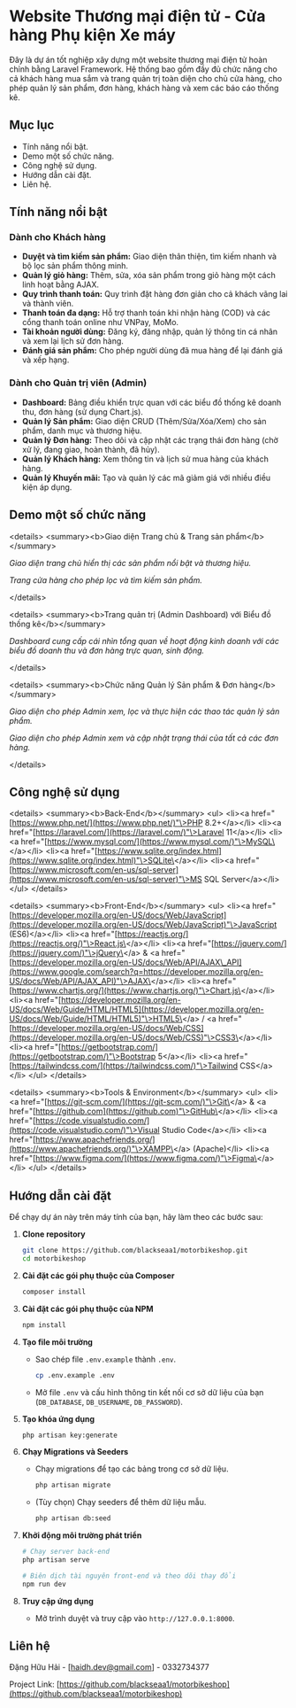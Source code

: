 # **Website Thương mại điện tử - Cửa hàng Phụ kiện Xe máy**

[](https://www.php.net/)
[](https://laravel.com/)
[](https://www.mysql.com/)
[](https://reactjs.org/)

Đây là dự án tốt nghiệp xây dựng một website thương mại điện tử hoàn chỉnh bằng Laravel Framework. Hệ thống bao gồm đầy đủ chức năng cho cả khách hàng mua sắm và trang quản trị toàn diện cho chủ cửa hàng, cho phép quản lý sản phẩm, đơn hàng, khách hàng và xem các báo cáo thống kê.

## **Mục lục**

  - Tính năng nổi bật.
  - Demo một số chức năng.
  - Công nghệ sử dụng.
  - Hướng dẫn cài đặt.
  - Liên hệ.

## **Tính năng nổi bật**

### **Dành cho Khách hàng**

  - **Duyệt và tìm kiếm sản phẩm:** Giao diện thân thiện, tìm kiếm nhanh và bộ lọc sản phẩm thông minh.
  - **Quản lý giỏ hàng:** Thêm, sửa, xóa sản phẩm trong giỏ hàng một cách linh hoạt bằng AJAX.
  - **Quy trình thanh toán:** Quy trình đặt hàng đơn giản cho cả khách vãng lai và thành viên.
  - **Thanh toán đa dạng:** Hỗ trợ thanh toán khi nhận hàng (COD) và các cổng thanh toán online như VNPay, MoMo.
  - **Tài khoản người dùng:** Đăng ký, đăng nhập, quản lý thông tin cá nhân và xem lại lịch sử đơn hàng.
  - **Đánh giá sản phẩm:** Cho phép người dùng đã mua hàng để lại đánh giá và xếp hạng.

### **Dành cho Quản trị viên (Admin)**

  - **Dashboard:** Bảng điều khiển trực quan với các biểu đồ thống kê doanh thu, đơn hàng (sử dụng Chart.js).
  - **Quản lý Sản phẩm:** Giao diện CRUD (Thêm/Sửa/Xóa/Xem) cho sản phẩm, danh mục và thương hiệu.
  - **Quản lý Đơn hàng:** Theo dõi và cập nhật các trạng thái đơn hàng (chờ xử lý, đang giao, hoàn thành, đã hủy).
  - **Quản lý Khách hàng:** Xem thông tin và lịch sử mua hàng của khách hàng.
  - **Quản lý Khuyến mãi:** Tạo và quản lý các mã giảm giá với nhiều điều kiện áp dụng.

## **Demo một số chức năng**

\<details\>
\<summary\>\<b\>Giao diện Trang chủ & Trang sản phẩm\</b\>\</summary\>

*Giao diện trang chủ hiển thị các sản phẩm nổi bật và thương hiệu.*

*Trang cửa hàng cho phép lọc và tìm kiếm sản phẩm.*

\</details\>

\<details\>
\<summary\>\<b\>Trang quản trị (Admin Dashboard) với Biểu đồ thống kê\</b\>\</summary\>

*Dashboard cung cấp cái nhìn tổng quan về hoạt động kinh doanh với các biểu đồ doanh thu và đơn hàng trực quan, sinh động.*

\</details\>

\<details\>
\<summary\>\<b\>Chức năng Quản lý Sản phẩm & Đơn hàng\</b\>\</summary\>

*Giao diện cho phép Admin xem, lọc và thực hiện các thao tác quản lý sản phẩm.*

*Giao diện cho phép Admin xem và cập nhật trạng thái của tất cả các đơn hàng.*

\</details\>

## **Công nghệ sử dụng**

\<details\>
\<summary\>\<b\>Back-End\</b\>\</summary\>
\<ul\>
\<li\>\<a href="[https://www.php.net/](https://www.php.net/)"\>PHP 8.2+\</a\>\</li\>
\<li\>\<a href="[https://laravel.com/](https://laravel.com/)"\>Laravel 11\</a\>\</li\>
\<li\>\<a href="[https://www.mysql.com/](https://www.mysql.com/)"\>MySQL\</a\>\</li\>
\<li\>\<a href="[https://www.sqlite.org/index.html](https://www.sqlite.org/index.html)"\>SQLite\</a\>\</li\>
\<li\>\<a href="[https://www.microsoft.com/en-us/sql-server](https://www.microsoft.com/en-us/sql-server)"\>MS SQL Server\</a\>\</li\>
\</ul\>
\</details\>

\<details\>
\<summary\>\<b\>Front-End\</b\>\</summary\>
\<ul\>
\<li\>\<a href="[https://developer.mozilla.org/en-US/docs/Web/JavaScript](https://developer.mozilla.org/en-US/docs/Web/JavaScript)"\>JavaScript (ES6)\</a\>\</li\>
\<li\>\<a href="[https://reactjs.org/](https://reactjs.org/)"\>React.js\</a\>\</li\>
\<li\>\<a href="[https://jquery.com/](https://jquery.com/)"\>jQuery\</a\> & \<a href="[https://developer.mozilla.org/en-US/docs/Web/API/AJAX\_API](https://www.google.com/search?q=https://developer.mozilla.org/en-US/docs/Web/API/AJAX_API)"\>AJAX\</a\>\</li\>
\<li\>\<a href="[https://www.chartjs.org/](https://www.chartjs.org/)"\>Chart.js\</a\>\</li\>
\<li\>\<a href="[https://developer.mozilla.org/en-US/docs/Web/Guide/HTML/HTML5](https://developer.mozilla.org/en-US/docs/Web/Guide/HTML/HTML5)"\>HTML5\</a\> / \<a href="[https://developer.mozilla.org/en-US/docs/Web/CSS](https://developer.mozilla.org/en-US/docs/Web/CSS)"\>CSS3\</a\>\</li\>
\<li\>\<a href="[https://getbootstrap.com/](https://getbootstrap.com/)"\>Bootstrap 5\</a\>\</li\>
\<li\>\<a href="[https://tailwindcss.com/](https://tailwindcss.com/)"\>Tailwind CSS\</a\>\</li\>
\</ul\>
\</details\>

\<details\>
\<summary\>\<b\>Tools & Environment\</b\>\</summary\>
\<ul\>
\<li\>\<a href="[https://git-scm.com/](https://git-scm.com/)"\>Git\</a\> & \<a href="[https://github.com](https://github.com)"\>GitHub\</a\>\</li\>
\<li\>\<a href="[https://code.visualstudio.com/](https://code.visualstudio.com/)"\>Visual Studio Code\</a\>\</li\>
\<li\>\<a href="[https://www.apachefriends.org/](https://www.apachefriends.org/)"\>XAMPP\</a\> (Apache)\</li\>
\<li\>\<a href="[https://www.figma.com/](https://www.figma.com/)"\>Figma\</a\>\</li\>
\</ul\>
\</details\>

## **Hướng dẫn cài đặt**

Để chạy dự án này trên máy tính của bạn, hãy làm theo các bước sau:

1.  **Clone repository**

    ```sh
    git clone https://github.com/blackseaa1/motorbikeshop.git
    cd motorbikeshop
    ```

2.  **Cài đặt các gói phụ thuộc của Composer**

    ```sh
    composer install
    ```

3.  **Cài đặt các gói phụ thuộc của NPM**

    ```sh
    npm install
    ```

4.  **Tạo file môi trường**

      - Sao chép file `.env.example` thành `.env`.
        ```sh
        cp .env.example .env
        ```
      - Mở file `.env` và cấu hình thông tin kết nối cơ sở dữ liệu của bạn (`DB_DATABASE`, `DB_USERNAME`, `DB_PASSWORD`).

5.  **Tạo khóa ứng dụng**

    ```sh
    php artisan key:generate
    ```

6.  **Chạy Migrations và Seeders**

      - Chạy migrations để tạo các bảng trong cơ sở dữ liệu.
        ```sh
        php artisan migrate
        ```
      - (Tùy chọn) Chạy seeders để thêm dữ liệu mẫu.
        ```sh
        php artisan db:seed
        ```

7.  **Khởi động môi trường phát triển**

    ```sh
    # Chạy server back-end
    php artisan serve

    # Biên dịch tài nguyên front-end và theo dõi thay đổi
    npm run dev
    ```

8.  **Truy cập ứng dụng**

      - Mở trình duyệt và truy cập vào `http://127.0.0.1:8000`.

## **Liên hệ**

Đặng Hữu Hải - [haidh.dev@gmail.com] - 0332734377

Project Link: [https://github.com/blackseaa1/motorbikeshop](https://github.com/blackseaa1/motorbikeshop)
